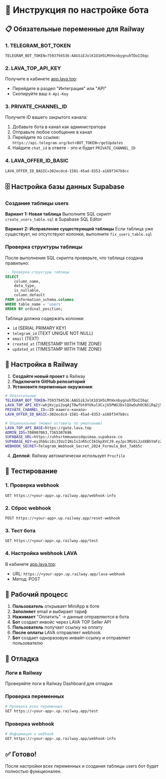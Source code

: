 # 🚀 Инструкция по настройке бота

## 📋 Обязательные переменные для Railway

### 1. **TELEGRAM_BOT_TOKEN**
```
TELEGRAM_BOT_TOKEN=7593794536:AAGSiEJolK1O1H5LMtHxnbygnuhTDoII6qc
```

### 2. **LAVA_TOP_API_KEY** 
Получите в кабинете [app.lava.top](https://app.lava.top):
- Перейдите в раздел "Интеграция" или "API"
- Скопируйте ваш `X-Api-Key`

### 3. **PRIVATE_CHANNEL_ID**
Получите ID вашего закрытого канала:
1. Добавьте бота в канал как администратора
2. Отправьте любое сообщение в канал
3. Перейдите по ссылке: `https://api.telegram.org/bot<BOT_TOKEN>/getUpdates`
4. Найдите `chat_id` в ответе - это и будет `PRIVATE_CHANNEL_ID`

### 4. **LAVA_OFFER_ID_BASIC**
```
LAVA_OFFER_ID_BASIC=302ecdcd-1581-45ad-8353-a168f347b8cc
```

## 🗄️ Настройка базы данных Supabase

### Создание таблицы users

**Вариант 1: Новая таблица**
Выполните SQL скрипт `create_users_table.sql` в Supabase SQL Editor

**Вариант 2: Исправление существующей таблицы**
Если таблица уже существует, но отсутствуют колонки, выполните `fix_users_table.sql`

### Проверка структуры таблицы

После выполнения SQL скрипта проверьте, что таблица создана правильно:

```sql
-- Проверка структуры таблицы
SELECT 
    column_name, 
    data_type, 
    is_nullable, 
    column_default
FROM information_schema.columns 
WHERE table_name = 'users' 
ORDER BY ordinal_position;
```

Таблица должна содержать колонки:
- `id` (SERIAL PRIMARY KEY)
- `telegram_id` (TEXT UNIQUE NOT NULL)
- `email` (TEXT)
- `created_at` (TIMESTAMP WITH TIME ZONE)
- `updated_at` (TIMESTAMP WITH TIME ZONE)

## 🔧 Настройка в Railway

1. **Создайте новый проект** в Railway
2. **Подключите GitHub репозиторий**
3. **Установите переменные окружения**:

```bash
# Обязательные
TELEGRAM_BOT_TOKEN=7593794536:AAGSiEJolK1O1H5LMtHxnbygnuhTDoII6qc
LAVA_TOP_API_KEY=whjKvjpi2oqAjTOwfbt0YUkulXCxjU5PWUJDxlQXwOuhOCNSiRq2jSX7Gd2Zihav
PRIVATE_CHANNEL_ID=<ID-вашего-канала>
LAVA_OFFER_ID_BASIC=302ecdcd-1581-45ad-8353-a168f347b8cc

# Опциональные (можно оставить по умолчанию)
LAVA_TOP_API_BASE=https://gate.lava.top
ADMIN_IDS=708907063,7365307696
SUPABASE_URL=https://uhhsrtmmuwoxsdquimaa.supabase.co
SUPABASE_KEY=eyJhbGciOiJIUzI1NiIsInR5cCI6IkpXVCJ9.eyJpc3MiOiJzdXBhYmFzZSIsInJlZiI6InVoaHNydG1tdXdveHNkcXVpbWFhIiwicm9sZSI6ImFub24iLCJpYXQiOjE3NTQ2OTMwMzcsImV4cCI6MjA3MDI2OTAzN30.5xxo6g-GEYh4ufTibaAtbgrifPIU_ilzGzolAdmAnm8
WEBHOOK_SECRET=Telegram_Webhook_Secret_2024_Formula_Bot_7a6b5c
```

4. **Деплой**: Railway автоматически использует `Procfile`

## 🧪 Тестирование

### 1. Проверка webhook
```
GET https://<your-app>.up.railway.app/webhook-info
```

### 2. Сброс webhook
```
POST https://<your-app>.up.railway.app/reset-webhook
```

### 3. Тест бота
```
GET https://<your-app>.up.railway.app/test
```

### 4. Настройка webhook LAVA
В кабинете [app.lava.top](https://app.lava.top):
- URL: `https://<your-app>.up.railway.app/lava-webhook`
- Метод: POST

## 🔄 Рабочий процесс

1. **Пользователь** открывает MiniApp в боте
2. **Заполняет** email и выбирает тариф
3. **Нажимает** "Оплатить" → данные отправляются в бота
4. **Бот** создает инвойс через LAVA TOP Seller API
5. **Пользователь** получает ссылку на оплату
6. **После оплаты** LAVA отправляет webhook
7. **Бот** создает одноразовую инвайт-ссылку и отправляет пользователю

## 🐛 Отладка

### Логи в Railway
Проверяйте логи в Railway Dashboard для отладки

### Проверка переменных
```bash
# Проверка всех переменных
GET https://<your-app>.up.railway.app/test
```

### Проверка webhook
```bash
# Информация о webhook
GET https://<your-app>.up.railway.app/webhook-info
```

## ✅ Готово!

После настройки всех переменных и создания таблицы users бот будет полностью функционален.
